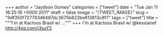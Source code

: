 
+++
author = "Jaydson Gomes"
categories = ["tweet"]
date = "Tue Jan 11 18:25:18 +0000 2011"
draft = false
image = "{TWEET_IMAGE}"
slug = "9df350f727783d6487dc3675b822be813813c8f7"
tags = ["tweet"]
title = """I'm at Kactoos Brasil w/ ..."""
+++
I'm at Kactoos Brasil w/ @kessianef http://4sq.com/i3suY2
